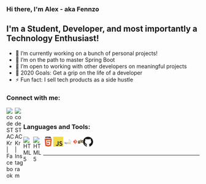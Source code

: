 ### Hi there, I'm Alex - aka Fennzo

## I'm a Student, Developer, and most importantly a Technology Enthusiast!
- 🔭 I’m currently working on a bunch of personal projects!
- 🌱 I’m on the path to master Spring Boot
- 👯 I’m open to working with other developers on meaningful projects
- 🥅 2020 Goals: Get a grip on the life of a developer
- ⚡ Fun fact: I sell tech products as a side hustle

### Connect with me:

[<img align="left" alt="codeSTACKr | Facebook" width="22px" src="https://cdn.jsdelivr.net/npm/simple-icons@v3/icons/facebook.svg" />][facebook]
[<img align="left" alt="codeSTACKr | Instagram" width="22px" src="https://cdn.jsdelivr.net/npm/simple-icons@v3/icons/instagram.svg" />][instagram]

<br />

### Languages and Tools:
<img align="left" alt="HTML5" width="26px" 
src="https://assets.exercism.io/tracks/x86-64-assembly-bordered-turquoise.png" />
<img align="left" alt="HTML5" width="26px" 
src="https://logos-download.com/wp-content/uploads/2016/10/Java_logo_icon-700x392.png" />
<img align="left" alt="HTML5" width="26px" src="https://raw.githubusercontent.com/github/explore/80688e429a7d4ef2fca1e82350fe8e3517d3494d/topics/html/html.png" />
<img align="left" alt="JavaScript" width="26px" src="https://raw.githubusercontent.com/github/explore/80688e429a7d4ef2fca1e82350fe8e3517d3494d/topics/javascript/javascript.png" />
<img align="left" alt="MySQL" width="26px" src="https://raw.githubusercontent.com/github/explore/80688e429a7d4ef2fca1e82350fe8e3517d3494d/topics/mysql/mysql.png" />
<img align="left" alt="Git" width="26px" src="https://raw.githubusercontent.com/github/explore/80688e429a7d4ef2fca1e82350fe8e3517d3494d/topics/git/git.png" />
<img align="left" alt="GitHub" width="26px" src="https://raw.githubusercontent.com/github/explore/78df643247d429f6cc873026c0622819ad797942/topics/github/github.png" />


<br />
<br />

---





[facebook]: https://www.facebook.com/yijianzxc
[instagram]: https://www.instagram.com/therealjin/?hl=en
